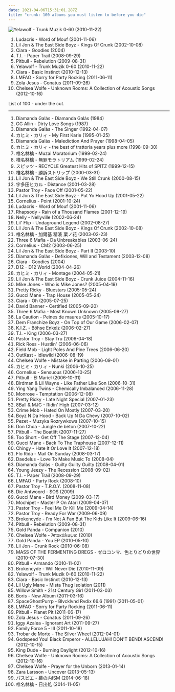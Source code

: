 ```yaml
---
date: 2021-04-06T15:31:01.287Z
title: "crunk: 100 albums you must listen to before you die"
---
```

![Yelawolf - Trunk Muzik 0-60 (2010-11-22)](http://coverartarchive.org/release/045fcd31-c7eb-45b3-af2c-05bf0cbf5868/5259726167-500.jpg "Yelawolf - Trunk Muzik 0-60 (2010-11-22)")
<ol class="albums">
<li data-cover="https://img.discogs.com/5jTf-8OEzRSsC6WGLm_zCBMx8qE=/fit-in/600x694/filters:strip_icc():format(jpeg):mode_rgb():quality(90)/discogs-images/R-718204-1528140306-6220.jpeg.jpg" data-tags="rap, hip-hop, ludacris" role="button">Ludacris - Word of Mouf (2001-11-06)</li>
<li data-cover="https://img.discogs.com/Sc8h4hNvvfIveS0Cyd3A7gKBmqY=/fit-in/466x462/filters:strip_icc():format(jpeg):mode_rgb():quality(90)/discogs-images/R-463334-1135168849.jpeg.jpg" data-tags="crunk" role="button">Lil Jon & The East Side Boyz - Kings Of Crunk (2002-10-08)</li>
<li data-cover="https://img.discogs.com/o6XLlpJk9HcoS5S4MKgnqBwjt38=/fit-in/600x522/filters:strip_icc():format(jpeg):mode_rgb():quality(90)/discogs-images/R-424075-1386798043-3144.jpeg.jpg" data-tags="rnb" role="button">Ciara - Goodies (2004)</li>
<li data-cover="http://coverartarchive.org/release/62147d7a-6270-42a8-b92e-3580ff18685f/24502383678-500.jpg" data-tags="rap" role="button">T.I. - Paper Trail (2008-09-29)</li>
<li data-cover="http://coverartarchive.org/release/1a31f714-c4d6-4cb2-a926-c3238694da34/2009341025-500.jpg" data-tags="pitbull, hip-hop" role="button">Pitbull - Rebelution (2009-08-31)</li>
<li data-cover="http://coverartarchive.org/release/045fcd31-c7eb-45b3-af2c-05bf0cbf5868/5259726167-500.jpg" data-tags="hip hop, crunk, mp3, white rap, tate, weezy f aka yancy tate, good in 2010, mr toxic, yelawolf pak, yancy tate, yancy" role="button">Yelawolf - Trunk Muzik 0-60 (2010-11-22)</li>
<li data-cover="http://coverartarchive.org/release/d77efbac-b4cf-415d-bc15-93edbce0d81a/17867209059-500.jpg" data-tags="rnb" role="button">Ciara - Basic Instinct (2010-12-13)</li>
<li data-cover="http://coverartarchive.org/release/9197df9f-7f26-4498-af10-4eb5e67d6c8b/25513914939-500.jpg" data-tags="lmfao, electronic" role="button">LMFAO - Sorry for Party Rocking (2011-06-11)</li>
<li data-cover="http://coverartarchive.org/release/4b96bb65-9831-4c26-a3d1-0455a4fa4805/2292051184-500.jpg" data-tags="electronic, electronica, art pop" role="button">Zola Jesus - Conatus (2011-09-26)</li>
<li data-cover="http://coverartarchive.org/release/8589ba2a-e62a-418d-a04d-1ee032197dd3/17775653396-500.jpg" data-tags="folk, andrew, ccm, donald trump, david orton" role="button">Chelsea Wolfe - Unknown Rooms: A Collection of Acoustic Songs (2012-10-16)</li>
</ol>
List of 100 - under the cut.
<!-- more -->

_________________

<ol class="albums">
<li data-cover="http://coverartarchive.org/release/7e7d10f8-42a7-4e3f-bb7d-b185fe6358a7/13517918882-500.jpg" data-tags="japanese, anime, j-pop, visual kei, folklore intellectuel, poptron, noise, emo, hipster, hino, pooptron, hipsterish, not art pop, pop, dark, jpop, crunk, comedy, gothic metal, humour, korean, k-pop, gothic rock, symphonic metal, j-rock, power metal, post-revolutionary pop song, shitty, jrock, meme, lolicore, shite, totec radio, miami bass, idol, achingly intelligent, homosexual intifada, anison, virally yours, crappy, not gothic, unimaginative, not darkwave, not experimental, idol pop" role="button">
Diamanda Galás - Diamanda Galás (1984)
</li>
<li data-cover="https://img.discogs.com/-TLmDzscRWozcFWVBC15ipvI1qk=/fit-in/600x601/filters:strip_icc():format(jpeg):mode_rgb():quality(90)/discogs-images/R-7845120-1450022358-1750.jpeg.jpg" data-tags="japanese, emo, anime, j-pop, visual kei, bland, miami bass, hipster, folklore intellectuel, poptron, unsexy, very intelligent lyrics, hipsterish, not art pop, pooptron, ugly music for ugly people, black metal, schlager, russian, jpop, crunk, brazilian, korean, k-pop, j-rock, trap, shitty, sucks, brutal death metal, jrock, seiyuu, spammers, spam, shame, lyrical genius, 2pac, shite, fucking awful, idol, artpop, mainstream, crunkcore, mallcore, nazi, art pop, racist, brazilian pop, spammer" role="button">
GG Allin - Dirty Love Songs (1987)
</li>
<li data-cover="http://coverartarchive.org/release/2a0c64c8-3466-4519-afd1-a6b55bf9dc60/18501880109-500.jpg" data-tags="japanese, anime, j-pop, visual kei, hipster, emo, hino, very intelligent lyrics" role="button">
Diamanda Galás - The Singer (1992-04-07)
</li>
<li data-cover="http://coverartarchive.org/release/4ef275e7-74f2-48e0-bada-1f9419b98cce/27980960079-500.jpg" data-tags="pop, japanese, hipster, not experimental, worst albums of 2017, noise, trance, classic rock, heavy metal, black metal, metalcore, metal, hip-hop, spanish, electronic, electronica, french, electropop, classical, female, hip hop, rock, soul, 60s, 70s, 80s, british, punk, brutal, grindcore, hardcore, revolution, swedish, emo, rap, ambient, female vocalists, offspring, dubstep, dance, dark, cheese, easy listening, hair metal, funk, new age, techno, house, acid jazz, schlager, canadian, viking metal, melodic death metal, voice, 90s, justin timberlake, russian, jpop, mashup, post, drone, african, radio, insane, party, skinhead, evanescence, gangsta rap, lady gaga, punk rock, the offspring, excellent, crunk, dirty south, screamo, pink floyd, comedy" role="button">
カヒミ・カリィ - My First Karie (1995-01-25)
</li>
<li data-cover="https://img.discogs.com/JE0Pzf3zOz0qb3CnC8yLkprFWXM=/fit-in/599x600/filters:strip_icc():format(jpeg):mode_rgb():quality(90)/discogs-images/R-2049201-1260820079.jpeg.jpg" data-tags="japanese, anime, j-pop, visual kei, emo, hipster, hino, very intelligent lyrics, korean, k-pop, artpop, art pop, folklore intellectuel, satanic pop, poptron, not art pop, pooptron" role="button">
Diamanda Galás - Malediction And Prayer (1998-04-05)
</li>
<li data-cover="http://coverartarchive.org/release/0db42e94-f7dd-4dbf-b441-60503e558b87/6477181486-500.jpg" data-tags="noise, trance, classic rock, heavy metal, black metal, metalcore, metal, hip-hop, spanish, electronic, electronica, french, electropop, classical, female, hip hop, pop, rock, soul, japanese, 60s, 70s, 80s, british, punk, brutal, grindcore, hardcore, revolution, swedish, emo, rap, ambient, female vocalists, offspring, dubstep, straight edge, dance, dark, cheese, easy listening, hair metal, funk, new age, techno, house, acid jazz, schlager, canadian, viking metal, melodic death metal, voice, 90s, justin timberlake, russian, jpop, mashup, post, drone, african, radio, insane, party, skinhead, evanescence, gangsta rap, lady gaga, punk rock, the offspring, excellent, crunk, dirty south, screamo, pink floyd, comedy, asian, japan, death metal, rnb, christian, christian rock, gothic metal, why, intelligent, west coast, brazilian, sex" role="button">
カヒミ・カリィ - the best of trattoria years plus more (1998-09-30)
</li>
<li data-cover="https://via.placeholder.com/450" data-tags="japanese, ringo, j-pop" role="button">
椎名林檎 - Muzai Moratorium (1999-02-24)
</li>
<li data-cover="http://coverartarchive.org/release/5588dfca-c011-4f66-9899-dcaa5f4efed5/11441887072-500.jpg" data-tags="rock, j-pop, japanese, 90s" role="button">
椎名林檎 - 無罪モラトリアム (1999-02-24)
</li>
<li data-cover="https://via.placeholder.com/450" data-tags="j-pop, spitz" role="button">
スピッツ - RECYCLE Greatest Hits of SPITZ (1999-12-15)
</li>
<li data-cover="http://coverartarchive.org/release/62d3e37a-468f-445b-b053-af628f5a3965/18275995946-500.jpg" data-tags="j-rock, j-pop, rock, art pop" role="button">
椎名林檎 - 勝訴ストリップ (2000-03-31)
</li>
<li data-cover="http://coverartarchive.org/release/62b64325-70f0-4290-a51a-05a63bf44330/13919672240-500.jpg" data-tags="hip-hop, rap, american, gangsta rap, crunk, 00s, southern hip-hop" role="button">
Lil Jon & The East Side Boyz - We Still Crunk (2000-08-15)
</li>
<li data-cover="https://via.placeholder.com/450" data-tags="j-pop" role="button">
宇多田ヒカル - Distance (2001-03-28)
</li>
<li data-cover="http://coverartarchive.org/release/c5767704-3284-4b79-b19b-ce5aed07841b/17269026966-500.jpg" data-tags="hip hop, rap, dirty south, southern rap, south" role="button">
Pastor Troy - Face Off (2001-05-22)
</li>
<li data-cover="http://coverartarchive.org/release/902e2dfc-4539-4da9-98cf-adcc659988ec/9397647006-500.jpg" data-tags="hip-hop, rap, american, gangsta rap, crunk" role="button">
Lil Jon & The East Side Boyz - Put Yo Hood Up (2001-05-22)
</li>
<li data-cover="http://coverartarchive.org/release/d467e488-2fae-4175-918b-7c9d10f43737/2876340833-500.jpg" data-tags="japanese" role="button">
Cornelius - Point (2001-10-24)
</li>
<li data-cover="https://img.discogs.com/5jTf-8OEzRSsC6WGLm_zCBMx8qE=/fit-in/600x694/filters:strip_icc():format(jpeg):mode_rgb():quality(90)/discogs-images/R-718204-1528140306-6220.jpeg.jpg" data-tags="rap, hip-hop, ludacris" role="button">
Ludacris - Word of Mouf (2001-11-06)
</li>
<li data-cover="https://img.discogs.com/IQQRArelyNzXNjq1rLmDJDnenJg=/fit-in/400x400/filters:strip_icc():format(jpeg):mode_rgb():quality(90)/discogs-images/R-2288481-1274648361.jpeg.jpg" data-tags="power metal, symphonic metal" role="button">
Rhapsody - Rain of a Thousand Flames (2001-12-19)
</li>
<li data-cover="http://coverartarchive.org/release/6b9a30a1-9a94-49dd-a004-a7ee5c38126b/16759780312-500.jpg" data-tags="rap, nelly" role="button">
Nelly - Nellyville (2002-06-24)
</li>
<li data-cover="http://coverartarchive.org/release/c78101f5-409e-456b-bf12-17fcd700f184/17174576437-500.jpg" data-tags="hip-hop, dirty south" role="button">
Lil' Flip - Undaground Legend (2002-08-27)
</li>
<li data-cover="https://img.discogs.com/Sc8h4hNvvfIveS0Cyd3A7gKBmqY=/fit-in/466x462/filters:strip_icc():format(jpeg):mode_rgb():quality(90)/discogs-images/R-463334-1135168849.jpeg.jpg" data-tags="crunk" role="button">
Lil Jon & The East Side Boyz - Kings Of Crunk (2002-10-08)
</li>
<li data-cover="http://coverartarchive.org/release/5383db3b-792a-48ba-8241-91cd0f7bc9bd/15507776758-500.jpg" data-tags="pop, female vocalists, chamber pop, japan, j-pop, art pop" role="button">
椎名林檎 - 加爾基 精液 栗ノ花 (2003-02-23)
</li>
<li data-cover="http://coverartarchive.org/release/eaf1c81f-31fd-4e6f-8cdb-ff2a9e65f95f/18893080012-500.jpg" data-tags="da unbreakables" role="button">
Three 6 Mafia - Da Unbreakables (2003-06-24)
</li>
<li data-cover="http://coverartarchive.org/release/7452c152-d926-4ab4-838a-ebe4dbe406f8/20002864986-500.jpg" data-tags="rock, japanese, japan, male vocalist, male vocalists, cornelius" role="button">
Cornelius - CM2 (2003-06-25)
</li>
<li data-cover="https://img.discogs.com/rE89yWBmLt3pZewm0BqqEAyw0wA=/fit-in/600x600/filters:strip_icc():format(jpeg):mode_rgb():quality(90)/discogs-images/R-1384002-1476901446-6033.jpeg.jpg" data-tags="gangsta rap" role="button">
Lil Jon & The East Side Boyz - Part II (2003-10)
</li>
<li data-cover="https://img.discogs.com/-5E6YoKN8ui2okWvXFxRu8nmebM=/fit-in/500x436/filters:strip_icc():format(jpeg):mode_rgb():quality(90)/discogs-images/R-407059-1109270990.jpg.jpg" data-tags="japanese, anime, j-pop, emo, visual kei, hipster, folklore intellectuel, poptron, hino, pooptron, idol, anison, idol pop, hipsterish, not art pop, jpop, comedy, korean, k-pop, j-rock, shitty, jrock, shite, miami bass, art pop, racist, achingly intelligent, crappy, unimaginative, church of satan, not darkwave, not experimental, acg, very intelligent lyrics, music i tried and didnt like" role="button">
Diamanda Galás - Defixiones, Will and Testament (2003-12-08)
</li>
<li data-cover="https://img.discogs.com/o6XLlpJk9HcoS5S4MKgnqBwjt38=/fit-in/600x522/filters:strip_icc():format(jpeg):mode_rgb():quality(90)/discogs-images/R-424075-1386798043-3144.jpeg.jpg" data-tags="rnb" role="button">
Ciara - Goodies (2004)
</li>
<li data-cover="http://coverartarchive.org/release/5efe962f-5feb-4ffc-aab6-ec924b2455c6/5261434671-500.jpg" data-tags="horrorcore, hardcore hip hop, rap" role="button">
D12 - D12 World (2004-04-26)
</li>
<li data-cover="http://coverartarchive.org/release/c9a781d3-a65c-48ce-a0e2-9c778c1dbfa4/26131955106-500.jpg" data-tags="hipster, not experimental, worst albums of 2017, noise, trance, classic rock, heavy metal, black metal, metalcore, metal, hip-hop, spanish, electronic, electronica, french, electropop, classical, female, hip hop, pop, rock, soul, japanese, 60s, 70s, 80s, british, punk, brutal, grindcore, hardcore, revolution, swedish, emo, rap, ambient, female vocalists, offspring, dubstep, dance, dark, cheese, easy listening, hair metal, funk, new age, techno, house, acid jazz, schlager, canadian, viking metal, melodic death metal, voice, 90s, justin timberlake, russian, jpop, mashup, post, drone, african, radio, insane, party, skinhead, evanescence, gangsta rap, lady gaga, punk rock, the offspring, excellent, crunk" role="button">
カヒミ・カリィ - Montage (2004-05-21)
</li>
<li data-cover="http://coverartarchive.org/release/19055abe-f9af-48d0-aac6-0867b2aa9e98/17397414526-500.jpg" data-tags="crunk" role="button">
Lil Jon & The East Side Boyz - Crunk Juice (2004-11-16)
</li>
<li data-cover="https://img.discogs.com/b6Sw8bnaibbgA4VULqolnlq3YWI=/fit-in/200x197/filters:strip_icc():format(jpeg):mode_rgb():quality(90)/discogs-images/R-483900-1121707460.jpg.jpg" data-tags="rap" role="button">
Mike Jones - Who is Mike Jones? (2005-04-19)
</li>
<li data-cover="https://img.discogs.com/Bip4ZnVdciWpQJVKoQVzF_7ihmk=/fit-in/600x600/filters:strip_icc():format(jpeg):mode_rgb():quality(90)/discogs-images/R-1380458-1514835026-8121.jpeg.jpg" data-tags="rnb, rap" role="button">
Pretty Ricky - Bluestars (2005-05-24)
</li>
<li data-cover="http://coverartarchive.org/release/56739aff-bd8f-40ef-9b44-09d3f0d1320e/24522199340-500.jpg" data-tags="gucci mane, gucci man" role="button">
Gucci Mane - Trap House (2005-05-24)
</li>
<li data-cover="https://via.placeholder.com/450" data-tags="rnb" role="button">
Ciara - Oh (2005-07-25)
</li>
<li data-cover="http://coverartarchive.org/release/669632a9-c190-4925-a6f3-b9b70b892601/15784652405-500.jpg" data-tags="rap" role="button">
David Banner - Certified (2005-09-20)
</li>
<li data-cover="http://coverartarchive.org/release/ddbf2b20-64b5-4ca3-b837-d8783e027880/24023733862-500.jpg" data-tags="rap" role="button">
Three 6 Mafia - Most Known Unknown (2005-09-27)
</li>
<li data-cover="http://coverartarchive.org/release/108dfee7-1ce0-4ebe-963a-7a2624ae89a2/15630928779-500.jpg" data-tags="hip-hop, underground hip-hop" role="button">
La Caution - Peines de maures (2005-10-17)
</li>
<li data-cover="http://coverartarchive.org/release/c7a10812-1d18-4b63-bbdf-1bf6d3bf0414/15794416432-500.jpg" data-tags="hip hop, crunk, gangsta" role="button">
Dem Franchize Boyz - On Top of Our Game (2006-02-07)
</li>
<li data-cover="https://img.discogs.com/KeMadRhZfeudTM_Nc-Z9HP3QW9w=/fit-in/400x400/filters:strip_icc():format(jpeg):mode_rgb():quality(90)/discogs-images/R-1286430-1206505901.jpeg.jpg" data-tags="hip hop" role="button">
K.I.Z. - Böhse Enkelz (2006-02-27)
</li>
<li data-cover="http://coverartarchive.org/release/b8dd08ea-a934-4baa-9129-d4ec01f0b763/8871508950-500.jpg" data-tags="rap, hip-hop, hip hop, ti" role="button">
T.I. - King (2006-03-27)
</li>
<li data-cover="https://img.discogs.com/QS7t3PVXZA-TEdyRctXPSU6vSs4=/fit-in/452x450/filters:strip_icc():format(jpeg):mode_rgb():quality(90)/discogs-images/R-3998598-1357418512-3490.jpeg.jpg" data-tags="hip hop, dirty south, southern rap, south, gucci mane" role="button">
Pastor Troy - Stay Tru (2006-04-18)
</li>
<li data-cover="http://coverartarchive.org/release/6628cbde-215d-4f9f-a181-3295b2159473/1432403429-500.jpg" data-tags="hip hop, r&b" role="button">
Rick Ross - Hustlin' (2006-06-06)
</li>
<li data-cover="https://img.discogs.com/2R2AJgDvILtLX-Ksanh5teytD1c=/fit-in/600x596/filters:strip_icc():format(jpeg):mode_rgb():quality(90)/discogs-images/R-820612-1387313462-4311.jpeg.jpg" data-tags="hip-hop" role="button">
Field Mob - Light Poles And Pine Trees (2006-06-20)
</li>
<li data-cover="http://coverartarchive.org/release/3a589980-607d-466e-b17d-41778d5effc5/2693377789-500.jpg" data-tags="hip-hop" role="button">
OutKast - Idlewild (2006-08-19)
</li>
<li data-cover="http://coverartarchive.org/release/39435b39-2faa-4d28-b2df-f7885ceedecb/7152713003-500.jpg" data-tags="female vocalists" role="button">
Chelsea Wolfe - Mistake in Parting (2006-09-01)
</li>
<li data-cover="http://coverartarchive.org/release/8c6f861e-c347-4c5c-aed1-eae205297c67/8906628497-500.jpg" data-tags="noise, trance, classic rock, heavy metal, black metal, metalcore, metal, hip-hop, spanish, electronic, electronica, french, electropop, classical, female, hip hop, pop, rock, soul, japanese, 60s, 70s, 80s, british, punk, brutal, grindcore, hardcore, revolution, swedish, emo, rap, ambient, female vocalists, offspring, dubstep, straight edge, dance, dark, cheese, easy listening, hair metal, funk, new age, techno, house, acid jazz, schlager, canadian, viking metal, melodic death metal, voice, 90s, justin timberlake, russian, jpop, mashup, post, drone, african, radio, insane, party, skinhead, evanescence, gangsta rap, lady gaga, punk rock, the offspring, excellent, crunk, dirty south, screamo, pink floyd, comedy, asian, japan, death metal, rnb, christian, christian rock, gothic metal, why, intelligent, west coast, brazilian, sex" role="button">
カヒミ・カリィ - Nunki (2006-10-25)
</li>
<li data-cover="https://img.discogs.com/fYvnH9PdmGtTlbGyly9NW-Ulv_c=/fit-in/450x438/filters:strip_icc():format(jpeg):mode_rgb():quality(90)/discogs-images/R-949737-1189947436.jpeg.jpg" data-tags="electronic, japanese, experimental" role="button">
Cornelius - Sensuous (2006-10-25)
</li>
<li data-cover="http://coverartarchive.org/release/5c912595-f439-4703-834d-630039081b24/2009506363-500.jpg" data-tags="crunk, reggeaton" role="button">
Pitbull - El Mariel (2006-10-31)
</li>
<li data-cover="http://coverartarchive.org/release/97a6001c-24fb-4f3d-8bec-f4c2c835b53f/10293862115-500.jpg" data-tags="hip hop, crunk, southern" role="button">
Birdman & Lil Wayne - Like Father Like Son (2006-10-31)
</li>
<li data-cover="http://coverartarchive.org/release/f192629b-4851-4a9f-aea3-5505c1e2dbbb/9375716312-500.jpg" data-tags="crunk" role="button">
Ying Yang Twins - Chemically Imbalanced (2006-11-28)
</li>
<li data-cover="https://img.discogs.com/D2Rz1PVEZL7cGbAPQn5l1yzHbZM=/fit-in/600x600/filters:strip_icc():format(jpeg):mode_rgb():quality(90)/discogs-images/R-849710-1476193256-3038.jpeg.jpg" data-tags="pop" role="button">
Monrose - Temptation (2006-12-08)
</li>
<li data-cover="https://img.discogs.com/-oH9r0aXPuq17kCyFhG80rDsv_Y=/fit-in/600x526/filters:strip_icc():format(jpeg):mode_rgb():quality(90)/discogs-images/R-1384076-1566684981-9622.jpeg.jpg" data-tags="rnb, rap" role="button">
Pretty Ricky - Late Night Special (2007-01-23)
</li>
<li data-cover="http://coverartarchive.org/release/06444b12-81a4-4495-8492-b14ff998422c/16745100744-500.jpg" data-tags="rap" role="button">
8Ball & MJG - Ridin' High (2007-03-12)
</li>
<li data-cover="http://coverartarchive.org/release/aa17d1b6-0f55-438b-9fc6-69f7c8830cad/9617121758-500.jpg" data-tags="rap, crunk, crime mob" role="button">
Crime Mob - Hated On Mostly (2007-03-20)
</li>
<li data-cover="http://coverartarchive.org/release/42b3ce61-aa99-447d-8407-f3b16b6bd14c/9375085018-500.jpg" data-tags="rap, crunk, boyz" role="button">
Boyz N Da Hood - Back Up N Da Chevy (2007-10-02)
</li>
<li data-cover="http://coverartarchive.org/release/df64a503-435e-4ac5-a700-ac02fe4f2aa7/14788106282-500.jpg" data-tags="hip hop, rap" role="button">
Pezet - Muzyka Rozrywkowa (2007-10-15)
</li>
<li data-cover="https://img.discogs.com/U4GCCMU-RIMee1zmEJKwQuhGzYY=/fit-in/418x413/filters:strip_icc():format(jpeg):mode_rgb():quality(90)/discogs-images/R-4000648-1353242344-4160.jpeg.jpg" data-tags="electronic, french, electro, crunk, dirty south, electro hip-hop, clap, rap francais, eurocrunk, franch dirty" role="button">
Don Choa - Jungle de béton (2007-10-22)
</li>
<li data-cover="http://coverartarchive.org/release/c3adacc3-a7c8-4a7d-bb91-07bbd381d33f/2009511677-500.jpg" data-tags="rap, pitbull" role="button">
Pitbull - The Boatlift (2007-11-27)
</li>
<li data-cover="http://coverartarchive.org/release/9868d4d6-bbb8-41e6-aa5a-14198be0b3db/24048310119-500.jpg" data-tags="hip-hop, rap, american, crunk, west coast, 00s, explicit, real life rhymes, lyrics to learn from" role="button">
Too $hort - Get Off The Stage (2007-12-04)
</li>
<li data-cover="http://coverartarchive.org/release/9bddb69b-1115-4e52-9f2c-d93c6ec7ee8d/26805116030-500.jpg" data-tags="rap, crunk, trap, 2000s, hood, good beats, gucci mane, gucci, back to trap house, ea6, eastatlanta6" role="button">
Gucci Mane - Back To The Traphouse (2007-12-11)
</li>
<li data-cover="http://coverartarchive.org/release/0ed515e5-d3ae-40b9-9b65-b6020e36085a/25931442100-500.jpg" data-tags="rap, crunk" role="button">
Chingy - Hate It Or Love It (2007-12-18)
</li>
<li data-cover="https://img.discogs.com/jh4t6fyePwK2DmFIMS79etQ-LdE=/fit-in/500x442/filters:strip_icc():format(jpeg):mode_rgb():quality(90)/discogs-images/R-1289687-1442838570-1540.jpeg.jpg" data-tags="rap, hip-hop" role="button">
Flo Rida - Mail On Sunday (2008-03-17)
</li>
<li data-cover="http://coverartarchive.org/release/2a282c77-6aad-4a3a-a366-8a73855d4dc1/1777094648-500.jpg" data-tags="electronic, ninja tune" role="button">
Daedelus - Love To Make Music To (2008-04)
</li>
<li data-cover="http://coverartarchive.org/release/1d051e16-4d7e-4416-b0d6-e76a2a050280/2324205715-500.jpg" data-tags="japanese, emo, anime, j-pop, visual kei, hipster, folklore intellectuel, hino, poptron, hipsterish, not art pop, pooptron, crunk, miami bass, artpop, art pop, satanic metal, misunderstood geniuses, satanic pop, very intelligent lyrics, art pop my ass, art poop, black metal, pop, dark, schlager, russian, jpop, comedy, gothic metal, brazilian, humour, korean, k-pop, female vocalist, gothic rock, symphonic metal, j-rock, trap, power metal, post-revolutionary pop song, shitty, sucks, brutal death metal, jrock, meme, spammers, spam, shame, lolicore, bland" role="button">
Diamanda Galás - Guilty Guilty Guilty (2008-04-01)
</li>
<li data-cover="http://coverartarchive.org/release/cf65c032-d1a7-43a4-9632-865ad260a08c/6026581235-500.jpg" data-tags="rap" role="button">
Young Jeezy - The Recession (2008-09-02)
</li>
<li data-cover="http://coverartarchive.org/release/62147d7a-6270-42a8-b92e-3580ff18685f/24502383678-500.jpg" data-tags="rap" role="button">
T.I. - Paper Trail (2008-09-29)
</li>
<li data-cover="https://img.discogs.com/olFbg6hzQQuhFbc8tRLnYmHQBWs=/fit-in/600x590/filters:strip_icc():format(jpeg):mode_rgb():quality(90)/discogs-images/R-1864079-1573610715-7989.jpeg.jpg" data-tags="lmfao" role="button">
LMFAO - Party Rock (2008-10)
</li>
<li data-cover="https://img.discogs.com/hKtFNAKVSdG3BGmOMovslpyKJog=/fit-in/438x450/filters:strip_icc():format(jpeg):mode_rgb():quality(90)/discogs-images/R-4164916-1357418738-4097.jpeg.jpg" data-tags="hip hop, rap, crunk, christian, misc, troy, ccm, pastor, christian hip hop, evangelism, zap, mission, missions, minister, xian, christian crunk, mangum, pastor troy, missionary, boof, jab, boofer, kolob, troy mangum, missionaries, boofed" role="button">
Pastor Troy - T.R.O.Y. (2008-11-08)
</li>
<li data-cover="http://coverartarchive.org/release/ff352a15-b8af-439c-8a58-7607181e7750/10991333928-500.jpg" data-tags="rap" role="button">
Die Antwoord - $O$ (2009)
</li>
<li data-cover="https://img.discogs.com/QTBZA_kUOftuxA6mXvrdRdJXcHI=/fit-in/391x343/filters:strip_icc():format(jpeg):mode_rgb():quality(90)/discogs-images/R-3727242-1341953011-1479.jpeg.jpg" data-tags="gucci mane" role="button">
Gucci Mane - Bird Money (2009-03-17)
</li>
<li data-cover="https://img.discogs.com/E7HbiIcq2lHpFJhiR58bw7I8Wz0=/fit-in/600x600/filters:strip_icc():format(jpeg):mode_rgb():quality(90)/discogs-images/R-1974041-1279148448.jpeg.jpg" data-tags="idm" role="button">
Mochipet - Master P On Atari (2009-04-07)
</li>
<li data-cover="http://coverartarchive.org/release/e9803377-2162-42a4-812e-a994090509bf/27703818002-500.jpg" data-tags="hip hop, crunk, dirty south, christian, contemporary christian, contemporary christian music, bap, black, horrorcore, georgia, southern rap, sounds, south, troy, southern, batman, ccm, hip, hop, preacher, scripture, evangelism, african-american, zap, hop hop, minister, christian crunk, ministers, mangum, pastor troy, preachers, the south will rise again, missionary, boof, confederate, southern united states, boofer, mission field, kolob, auditory, scriptural, troy mangum, trip to kolob, hie to kolob, missionaries, boofed, hippety hop hop, people who use the bathroom occasionally, ordination of the ordinary, the south will rise" role="button">
Pastor Troy - Feel Me Or Kill Me (2009-04-14)
</li>
<li data-cover="http://coverartarchive.org/release/6bc15665-cead-4b38-bff5-5c83b1cf25be/18255639057-500.jpg" data-tags="crunk, dirty south" role="button">
Pastor Troy - Ready For War (2009-06-09)
</li>
<li data-cover="http://coverartarchive.org/release/4f9a8085-7bc8-4638-a92d-3ae037569f86/26003096995-500.jpg" data-tags="fagcore, crunkcore" role="button">
Brokencyde - I'm Not A Fan But The Kids Like It (2009-06-16)
</li>
<li data-cover="http://coverartarchive.org/release/1a31f714-c4d6-4cb2-a926-c3238694da34/2009341025-500.jpg" data-tags="pitbull, hip-hop" role="button">
Pitbull - Rebelution (2009-08-31)
</li>
<li data-cover="http://coverartarchive.org/release/737440f5-cbc0-42d8-beee-80df466ba243/4349788513-500.jpg" data-tags="glitch, experimental, idm" role="button">
Gold Panda - Companion (2010)
</li>
<li data-cover="http://coverartarchive.org/release/110df975-7bf4-4604-973c-8e3a31bc0efb/10988665831-500.jpg" data-tags="gothic rock" role="button">
Chelsea Wolfe - Ἀποκάλυψις (2010)
</li>
<li data-cover="http://coverartarchive.org/release/a8cfc40b-cbc8-48e7-be11-7015c0d13c36/8156607975-500.jpg" data-tags="hip hop, instrumental, experimental, dubstep, idm, crunk, albums in my collection, 12-inch" role="button">
Gold Panda - You EP (2010-05-10)
</li>
<li data-cover="http://coverartarchive.org/release/d635e932-f1f4-408e-9f22-98094667b3de/9397774522-500.jpg" data-tags="lil jon crunk, bad music taste, fagness, somehow gay" role="button">
Lil Jon - Crunk Rock (2010-06-08)
</li>
<li data-cover="https://img.discogs.com/5m9X-BuG9NQBvtyIuT_gl4zotkY=/fit-in/600x600/filters:strip_icc():format(jpeg):mode_rgb():quality(90)/discogs-images/R-15766318-1597407950-4490.jpeg.jpg" data-tags="post-hardcore" role="button">
MASS OF THE FERMENTING DREGS - ゼロコンマ、色とりどりの世界 (2010-07-30)
</li>
<li data-cover="http://coverartarchive.org/release/b44d0d64-a0de-49c9-a0cd-3d9217a60df2/2009519755-500.jpg" data-tags="latino" role="button">
Pitbull - Armando (2010-11-02)
</li>
<li data-cover="https://via.placeholder.com/450" data-tags="brokencyde will never die" role="button">
Brokencyde - Will Never Die (2010-11-09)
</li>
<li data-cover="http://coverartarchive.org/release/045fcd31-c7eb-45b3-af2c-05bf0cbf5868/5259726167-500.jpg" data-tags="hip hop, crunk, mp3, white rap, tate, weezy f aka yancy tate, good in 2010, mr toxic, yelawolf pak, yancy tate, yancy" role="button">
Yelawolf - Trunk Muzik 0-60 (2010-11-22)
</li>
<li data-cover="http://coverartarchive.org/release/d77efbac-b4cf-415d-bc15-93edbce0d81a/17867209059-500.jpg" data-tags="rnb" role="button">
Ciara - Basic Instinct (2010-12-13)
</li>
<li data-cover="http://coverartarchive.org/release/95fd23cf-e5f5-45a4-82a0-1874e425eb65/13714658507-500.jpg" data-tags="memphis rap" role="button">
Lil Ugly Mane - Mista Thug Isolation (2011)
</li>
<li data-cover="http://coverartarchive.org/release/a63484c0-7f7c-41c8-9f9d-64b1aaebea26/17946332248-500.jpg" data-tags="willow smith" role="button">
Willow Smith - 21st Century Girl (2011-03-03)
</li>
<li data-cover="http://coverartarchive.org/release/8e517fea-8d7a-4056-a7c4-f32907f79943/5200892544-500.jpg" data-tags="j-pop" role="button">
Boris - New Album (2011-03-16)
</li>
<li data-cover="http://coverartarchive.org/release/a1f08458-2707-497b-aee0-9b5867646b5f/4840121509-500.jpg" data-tags="experimental, experimental hip hop, crunk, phonk" role="button">
SpaceGhostPurrp - Blvcklvnd Rvdix 66.6 (1991) (2011-05-01)
</li>
<li data-cover="http://coverartarchive.org/release/9197df9f-7f26-4498-af10-4eb5e67d6c8b/25513914939-500.jpg" data-tags="lmfao, electronic" role="button">
LMFAO - Sorry for Party Rocking (2011-06-11)
</li>
<li data-cover="http://coverartarchive.org/release/b5bda0aa-9a5d-44ea-b960-2d63577b2c31/2009346141-500.jpg" data-tags="hip hop, electro hop" role="button">
Pitbull - Planet Pit (2011-06-17)
</li>
<li data-cover="http://coverartarchive.org/release/4b96bb65-9831-4c26-a3d1-0455a4fa4805/2292051184-500.jpg" data-tags="electronic, electronica, art pop" role="button">
Zola Jesus - Conatus (2011-09-26)
</li>
<li data-cover="http://coverartarchive.org/release/871ad9cc-7f32-4d08-a904-fc8be15668b5/17786352595-500.jpg" data-tags="rap" role="button">
Iggy Azalea - Ignorant Art (2011-09-27)
</li>
<li data-cover="http://coverartarchive.org/release/b24c4533-f252-4824-9f7e-3a671323148b/25109611893-500.jpg" data-tags="electronic, rock, punk, punk rock, crunk, christian rock, crunk rock" role="button">
Family Force 5 - III (2011-10-18)
</li>
<li data-cover="http://coverartarchive.org/release/048b6c9b-3260-4472-b4df-4ba81e74d832/15474445895-500.jpg" data-tags="classical, easy listening, new age, ethereal" role="button">
Trobar de Morte - The Silver Wheel (2012-04-01)
</li>
<li data-cover="http://coverartarchive.org/release/7067908c-402e-4c17-99af-4c509b89d91c/25247846466-500.jpg" data-tags="post-rock, rock, drone" role="button">
Godspeed You! Black Emperor - ALLELUJAH! DON'T BEND! ASCEND! (2012-10-15)
</li>
<li data-cover="https://img.discogs.com/kzt0Yo7Ks4KdyLfFvL2PN96gAtA=/fit-in/500x503/filters:strip_icc():format(jpeg):mode_rgb():quality(90)/discogs-images/R-3956184-1353962799-5227.jpeg.jpg" data-tags="misc, hipster, not experimental, worst albums of 2017, noise, trance, classic rock, heavy metal, black metal, metalcore, metal, hip-hop, spanish, electronic, electronica, french, electropop, classical, female, hip hop, pop, rock, soul, japanese, 60s, 70s, 80s, hardcore, revolution, swedish, emo, rap, ambient, female vocalists, dubstep, dance, dark, easy listening, funk, new age, techno, house, acid jazz, schlager, canadian, 90s, russian, jpop, african, radio, insane, skinhead, gangsta rap, lady gaga, excellent, crunk, comedy, asian, japan, death metal, rnb, christian, christian rock, gothic metal, why, intelligent, west coast, brazilian, sex, nice, humour, korean, k-pop, breakcore, garage, podcast" role="button">
King Dude - Burning Daylight (2012-10-16)
</li>
<li data-cover="http://coverartarchive.org/release/8589ba2a-e62a-418d-a04d-1ee032197dd3/17775653396-500.jpg" data-tags="folk, andrew, ccm, donald trump, david orton" role="button">
Chelsea Wolfe - Unknown Rooms: A Collection of Acoustic Songs (2012-10-16)
</li>
<li data-cover="http://coverartarchive.org/release/fb8c39c5-4589-4954-be83-fd5feddc757c/7152701973-500.jpg" data-tags="noise, trance, classic rock, heavy metal, black metal, metalcore, metal, hip-hop, spanish, electronic, electronica, french, electropop, classical, female, hip hop, pop, rock, soul, japanese, 60s, 70s, 80s, british, brutal, grindcore, hardcore, revolution, swedish, emo, rap, ambient, female vocalists, offspring, dubstep, dance, dark, cheese, easy listening, hair metal, funk, new age, techno, house, acid jazz, schlager, canadian, viking metal, melodic death metal, voice, 90s, justin timberlake, russian, jpop, mashup, post, drone, african, radio, insane, skinhead, evanescence, gangsta rap, lady gaga, the offspring, excellent, crunk, dirty south, screamo, pink floyd, comedy, asian, japan, death metal, rnb, christian, christian rock, gothic metal, why, intelligent, west coast, brazilian, sex, nice, humour, psychedelic rock, korean, k-pop, breakcore" role="button">
Chelsea Wolfe - Prayer for the Unborn (2013-01-14)
</li>
<li data-cover="http://coverartarchive.org/release/abf8a774-f31b-463b-8579-cb5a553ad833/14524742257-500.jpg" data-tags="swedish" role="button">
Zara Larsson - Uncover (2013-05-13)
</li>
<li data-cover="http://coverartarchive.org/release/f07b72d3-1b31-4d16-b335-89395321fdf4/8204526801-500.jpg" data-tags="japanese, jpop, j-pop, asian pop" role="button">
パスピエ - 幕の内ISM (2014-06-18)
</li>
<li data-cover="http://coverartarchive.org/release/4762c848-342a-45a3-9dbe-67a1f8d72349/9432602164-500.jpg" data-tags="japanese, female vocalists, jpop, j-rock, j-pop, jrock, asian pop" role="button">
椎名林檎 - 日出処 (2014-11-05)
</li>
</ol>